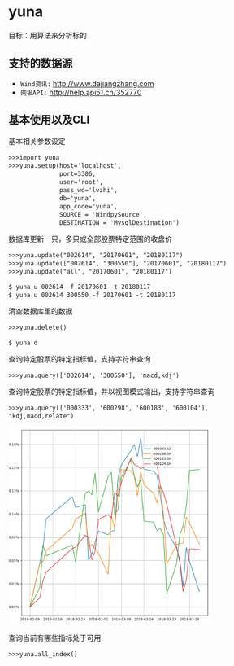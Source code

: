 # yuna
目标：用算法来分析标的

支持的数据源
-----------------

- `Wind资讯:`  http://www.dajiangzhang.com
- `网极API:` http://help.api51.cn/352770


基本使用以及CLI
----------

基本相关参数设定
```buildoutcfg
>>>import yuna
>>>yuna.setup(host='localhost', 
              port=3306, 
              user='root', 
              pass_wd='lvzhi', 
              db='yuna', 
              app_code='yuna',
              SOURCE = 'WindpySource', 
              DESTINATION = 'MysqlDestination')
```

数据库更新一只，多只或全部股票特定范围的收盘价
```
>>>yuna.update("002614", "20170601", "20180117")
>>>yuna.update(["002614", "300550"], "20170601", "20180117")
>>>yuna.update("all", "20170601", "20180117")
```
```
$ yuna u 002614 -f 20170601 -t 20180117
$ yuna u 002614 300550 -f 20170601 -t 20180117
```

清空数据库里的数据
```
>>>yuna.delete()
```
```
$ yuna d
```

查询特定股票的特定指标值，支持字符串查询
```
>>>yuna.query(['002614', '300550'], 'macd,kdj')
```

查询特定股票的特定指标值，并以视图模式输出，支持字符串查询
```
>>>yuna.query(['000333', '600298', '600183', '600104'], "kdj,macd,relate")
```
<img src="01.png" width="400">

查询当前有哪些指标处于可用
```
>>>yuna.all_index()
```
